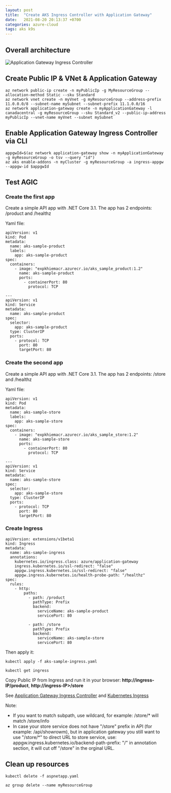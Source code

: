 ```yaml
---
layout: post
title:  "Create AKS Ingress Controller with Application Gateway"
date:   2021-08-20 20:13:37 +0700
categories: azure-cloud
tags: aks k9s
---
```


## Overall architecture
![Application Gateway Ingress Controller](/rin-rin-blog/assets/images/azure/aks/agic.png)

## Create Public IP & VNet & Application Gateway

```
az network public-ip create -n myPublicIp -g MyResourceGroup --allocation-method Static --sku Standard
az network vnet create -n myVnet -g myResourceGroup --address-prefix 11.0.0.0/8 --subnet-name mySubnet --subnet-prefix 11.1.0.0/16 
az network application-gateway create -n myApplicationGateway -l canadacentral -g myResourceGroup --sku Standard_v2 --public-ip-address myPublicIp --vnet-name myVnet --subnet mySubnet
```

## Enable Application Gateway Ingress Controller via CLI

```
appgwId=$(az network application-gateway show -n myApplicationGateway -g myResourceGroup -o tsv --query "id") 
az aks enable-addons -n myCluster -g myResourceGroup -a ingress-appgw --appgw-id $appgwId
```

## Test AGIC

### Create the first app

Create a simple API app with .NET Core 3.1. The app has 2 endpoints: /product and /healthz

Yaml file:

```
apiVersion: v1
kind: Pod
metadata:
  name: aks-sample-product
  labels:
    app: aks-sample-product
spec:
  containers:
    - image: "expkhiemacr.azurecr.io/aks_sample_product:1.2"
      name: aks-sample-product
      ports:
        - containerPort: 80
          protocol: TCP

---
apiVersion: v1
kind: Service
metadata:
  name: aks-sample-product
spec:
  selector:
    app: aks-sample-product
  type: ClusterIP
  ports:
    - protocol: TCP
      port: 80
      targetPort: 80

```

### Create the second app

Create a simple API app with .NET Core 3.1. The app has 2 endpoints: /store and /healthz

Yaml file:

```
apiVersion: v1
kind: Pod
metadata:
  name: aks-sample-store
  labels:
    app: aks-sample-store
spec:
  containers:
    - image: "expkhiemacr.azurecr.io/aks_sample_store:1.2"
      name: aks-sample-store
      ports:
        - containerPort: 80
          protocol: TCP

---
apiVersion: v1
kind: Service
metadata:
  name: aks-sample-store
spec:
  selector:
    app: aks-sample-store
  type: ClusterIP
  ports:
    - protocol: TCP
      port: 80
      targetPort: 80

```
### Create Ingress

```
apiVersion: extensions/v1beta1
kind: Ingress
metadata:
  name: aks-sample-ingress
  annotations:
    kubernetes.io/ingress.class: azure/application-gateway
    ingress.kubernetes.io/ssl-redirect: "false"
    appgw.ingress.kubernetes.io/ssl-redirect: "false"
    appgw.ingress.kubernetes.io/health-probe-path: "/healthz"
spec:
  rules:
    - http:
        paths:
          - path: /product
            pathType: Prefix
            backend:
              serviceName: aks-sample-product
              servicePort: 80

          - path: /store
            pathType: Prefix
            backend:
              serviceName: aks-sample-store
              servicePort: 80

```

Then apply it:  

```
kubectl apply -f aks-sample-ingress.yaml

kubectl get ingress

```

Copy Public IP from Ingress and run it in your browser: **http://ingress-IP/product**, **http://ingress-IP>/store**

See [Application Gateway Ingress Controller](https://azure.github.io/application-gateway-kubernetes-ingress/annotations/)
and [Kubernetes Ingress](https://kubernetes.io/docs/concepts/services-networking/ingress/)

Note:  
- If you want to match subpath, use wildcard, for example: /store/* will match /store/info
- In case your store service does not have "/store" prefix in API (for example: /api/showrowm), but in application gateway you still want to use "/store/*" to direct URL to store service, use: appgw.ingress.kubernetes.io/backend-path-prefix: "/" in annotation section, it will cut off "/store" in the orginal URL.

## Clean up resources

```
kubectl delete -f aspnetapp.yaml

az group delete --name myResourceGroup 

```